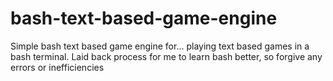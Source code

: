 # bash-text-based-game-engine
Simple bash text based game engine for... playing text based games in a bash terminal. Laid back process for me to learn bash better, so forgive any errors or inefficiencies
